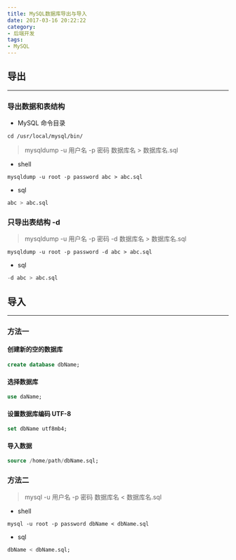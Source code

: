 ```yaml
---
title: MySQL数据库导出与导入
date: 2017-03-16 20:22:22
category: 
- 后端开发
tags:
- MySQL
---
```


## 导出

---

### 导出数据和表结构

- MySQL 命令目录

```shell
cd /usr/local/mysql/bin/
```

> mysqldump -u 用户名 -p 密码 数据库名 > 数据库名.sql 

- shell

```shell
mysqldump -u root -p password abc > abc.sql
```

- sql

```sql
abc > abc.sql
```

<!-- more -->

### 只导出表结构  -d

> mysqldump -u 用户名 -p 密码 -d 数据库名 > 数据库名.sql

```shell
mysqldump -u root -p password -d abc > abc.sql
```

- sql

```sql
-d abc > abc.sql
```

## 导入

---

### 方法一

#### 创建新的空的数据库

```sql
create database dbName;
```

#### 选择数据库

```sql
use daName;
```

#### 设置数据库编码 UTF-8

```sql
set dbName utf8mb4;
```

#### 导入数据

```sql
source /home/path/dbName.sql;
```

### 方法二

> mysql -u 用户名 -p 密码 数据库名 < 数据库名.sql

- shell

```shell
mysql -u root -p password dbName < dbName.sql
```

- sql

```sql
dbName < dbName.sql;
```